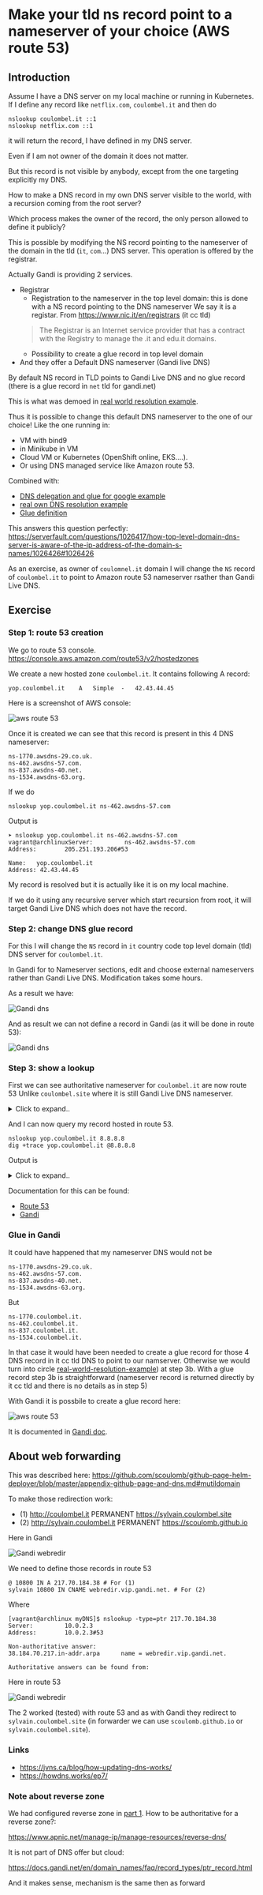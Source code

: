 # Make your tld ns record point to a nameserver of your choice (AWS route 53)


## Introduction

Assume I have a DNS server on my local machine or running in Kubernetes.
If I define any record like `netflix.com`, `coulombel.it` and then do 

````shell script
nslookup coulombel.it ::1
nslookup netflix.com ::1
````

it will return the record, I have defined in my DNS server.

Even if I am not owner of the domain it does not matter.

But this record is not visible by anybody, except from the one targeting explicitly my DNS.

How to make a DNS record in my own DNS server visible to the world, with a recursion coming from the root server?

Which process makes the owner of the record, the only person allowed to define it publicly?

This is possible by modifying the NS record pointing to the nameserver of the domain in the tld (`it`, `com`...) DNS server.
This operation is offered by the registrar.

Actually Gandi is providing 2 services.
- Registrar
    - Registration to the nameserver in the top level domain: this is done with a NS record pointing to the DNS nameserver
    We say it is a registar. From https://www.nic.it/en/registrars (it cc tld)
    > The Registrar is an Internet service provider that has a contract with the Registry to manage the  .it and edu.it domains.
    - Possibility to create a glue record in top level domain
- And they offer a Default DNS nameserver (Gandi live DNS)

By default NS record in TLD points to Gandi Live DNS and no glue record (there is a glue record in `net` tld for gandi.net)

This is what was demoed in [real world resolution example](1-real-own-dns-resolution-example.md).

Thus it is possible to change this default DNS nameserver to the one of our choice!
Like the one running in:
- VM with bind9 
- in Minikube in VM 
- Cloud VM or Kubernetes (OpenShift online, EKS....).
- Or using DNS managed service like Amazon route 53.

Combined with:
- [DNS delegation and glue for google example](../4-bind-delegation/dns-delegation.md#Example-of-google-glue) 
- [real own DNS resolution example](1-real-own-dns-resolution-example.md) 
- [Glue definition](../4-bind-delegation/dns-delegation.md#My-glue-definition) 
<!-- Right. And those glue records are also provided by and via the registrar. => in the scope of question and describe in this file but can define glue everywhere -->

This answers this question perfectly:
https://serverfault.com/questions/1026417/how-top-level-domain-dns-server-is-aware-of-the-ip-address-of-the-domain-s-names/1026426#1026426

<!-- for the mistake I had copied that anyway
for comment addresses (hostnames) -> would say DNS name, or FQDN -->

As an exercise, as owner of `coulomnel.it` domain I will change the `NS` record of `coulombel.it` to point to Amazon route 53 nameserver rsather than Gandi Live DNS.

## Exercise

### Step 1: route 53 creation 

We go to route 53 console.
https://console.aws.amazon.com/route53/v2/hostedzones

We create a new hosted zone `coulombel.it`.
It contains following A record:
````shell script
yop.coulombel.it	A	Simple	-	42.43.44.45
````

Here is a screenshot of AWS console:

![aws route 53](medias/modify-tld-ns-records/capture-aws-route-53-hosted-zone.PNG)

Once it is created we can see that this record is present in this 4 DNS nameserver:

````shell script
ns-1770.awsdns-29.co.uk.
ns-462.awsdns-57.com.
ns-837.awsdns-40.net.
ns-1534.awsdns-63.org.
````

If we do 

````shell script
nslookup yop.coulombel.it ns-462.awsdns-57.com
````


Output is

````shell script
➤ nslookup yop.coulombel.it ns-462.awsdns-57.com                                                                                                                              vagrant@archlinuxServer:         ns-462.awsdns-57.com
Address:        205.251.193.206#53

Name:   yop.coulombel.it
Address: 42.43.44.45
````

My record is resolved but it is actually like it is on my local machine.

If we do it using any recursive server which start recursion from root, it will target Gandi Live DNS which does not have the record.


<!--
Amazon UI is confusing in top left colum we should have a point at end of name (FQDN)
-->

### Step 2: change DNS glue record

For this I will change the `NS` record in `it` country code top level domain (tld) DNS server for `coulombel.it`.

In Gandi for to Nameserver sections, edit and choose external nameservers rather than Gandi Live DNS.
Modification takes some hours.

As a result we have:

![Gandi dns](medias/modify-tld-ns-records/capture-gandi-external-dns.png)

And as result we can not define a record in Gandi (as it will be done in route 53):

![Gandi dns](medias/modify-tld-ns-records/capture-gandi-external-dns-2.PNG)

### Step 3: show a lookup

First we can see authoritative nameserver for `coulombel.it` are now route 53 
Unlike `coulombel.site` where it is still Gandi Live DNS nameserver.

<details>
<summary>Click to expand..</summary>
<p>


````shell script

$ nslookup yop.coulombel.it ns-462.awsdns-57.com^C

scoulombel@NCEL96011 MINGW64 ~/dev/dev_vm (custom)
$ vagrant ssh
Last login: Mon Aug 17 08:27:17 2020 from 10.0.2.2
Welcome to fish, the friendly interactive shell
Type `help` for instructions on how to use fish
[09:17] ~
➤ nslookup yop.coulombel.it ns-462.awsdns-57.com                                                                                                                              vagrant@archlinuxServer:         ns-462.awsdns-57.com
Address:        205.251.193.206#53

Name:   yop.coulombel.it
Address: 42.43.44.45

[09:17] ~
➤ nslookup -type=ns coulombel.site                                                                                                                                            vagrant@archlinuxServer:         10.0.2.3
Address:        10.0.2.3#53

Non-authoritative answer:
coulombel.site  nameserver = ns-219-c.gandi.net.
coulombel.site  nameserver = ns-252-a.gandi.net.
coulombel.site  nameserver = ns-72-b.gandi.net.

Authoritative answers can be found from:

[09:48] ~
➤ nslookup -type=ns coulombel.it                                                                                                                                              vagrant@archlinuxServer:         10.0.2.3
Address:        10.0.2.3#53

Non-authoritative answer:
coulombel.it    nameserver = ns-1534.awsdns-63.org.
coulombel.it    nameserver = ns-1770.awsdns-29.co.uk.
coulombel.it    nameserver = ns-462.awsdns-57.com.
coulombel.it    nameserver = ns-837.awsdns-40.net.

Authoritative answers can be found from:
````
Note:
- This query resolution for `NS` type follows same path as in [real-world-resolution-example](1-real-own-dns-resolution-example.md))
- Changing DNS to route53 only change end of resolution (from step 3) which is similar 
- `nslookup -type=ns . 8.8.8.8` -> `f.root-servers.net.` / `nslookup -type=ns info 192.5.5.241` / `nslookup -type=ns org 192.5.5.241`: info and org are have their nameserver in both domain.

</p>
</details>



<!--
If to resolve `org` we hit an `org`, we need the glue, and if it an `info`, we need to resolve `info`, which needs the glue if info, and if org come back to departure point so need the glue.
Juge correct
--> 

And I can now query my record hosted in route 53.

````shell script
nslookup yop.coulombel.it 8.8.8.8
dig +trace yop.coulombel.it @8.8.8.8
````

Output is

<details>
<summary>Click to expand..</summary>
<p>

````shell script
[10:19] ~
➤ nslookup yop.coulombel.it 8.8.8.8                                                                                                                                           vagrant@archlinuxServer:         8.8.8.8
Address:        8.8.8.8#53

Non-authoritative answer:
Name:   yop.coulombel.it
Address: 42.43.44.45

[10:19] ~
➤ dig +trace yop.coulombel.it @8.8.8.8                                                                                                                                        vagrant@archlinux

; <<>> DiG 9.16.0 <<>> +trace yop.coulombel.it @8.8.8.8
;; global options: +cmd
.                       63127   IN      NS      a.root-servers.net.
.                       63127   IN      NS      b.root-servers.net.
.                       63127   IN      NS      c.root-servers.net.
.                       63127   IN      NS      d.root-servers.net.
.                       63127   IN      NS      e.root-servers.net.
.                       63127   IN      NS      f.root-servers.net.
.                       63127   IN      NS      g.root-servers.net.
.                       63127   IN      NS      h.root-servers.net.
.                       63127   IN      NS      i.root-servers.net.
.                       63127   IN      NS      j.root-servers.net.
.                       63127   IN      NS      k.root-servers.net.
.                       63127   IN      NS      l.root-servers.net.
.                       63127   IN      NS      m.root-servers.net.
.                       63127   IN      RRSIG   NS 8 0 518400 20200830170000 20200817160000 46594 . zyG2jY72otSsai43VvQb8jhX/kvBGfKE/deGJ3/rcU3bHeq/Ihk+2A+g EOlfP8Iqxqm2vD+9Oma09LnE684sKr65m7tHenreZgOGKwb563whaHYQ t/fbJVTEui08thrfTDrVxh6RjiiDezKRXfJ6VFnh/Bv+IgW1hfdaeVe0 yLrBfgjfOzsCHOdkNu55uXLjGdOdVun3QrHuwZTJKFCq2LWEMCMV3mFa 8J3F0ASfbXW1hor9nKkY1xhkuxCof/+a1MqwkUllpsxVuICcZnoUYtb+ UJre3uqoykKw/5O80k5YlS9sy2UF0d5ntZCKsYXq1NF2fKQdGujQ5EVi AzOKdA==
;; Received 525 bytes from 8.8.8.8#53(8.8.8.8) in 93 ms

it.                     172800  IN      NS      m.dns.it.
it.                     172800  IN      NS      nameserver.cnr.it.
it.                     172800  IN      NS      r.dns.it.
it.                     172800  IN      NS      a.dns.it.
it.                     172800  IN      NS      dns.nic.it.
it.                     172800  IN      NS      s.dns.it.
it.                     86400   IN      DS      41901 10 2 47F7F7BA21E48591F6172EED13E35B66B93AD9F2880FC9BADA64F68C E28EBB90
it.                     86400   IN      RRSIG   DS 8 1 86400 20200831050000 20200818040000 46594 . NmYCSPGYHta/M7oa8tU48Zuz931YMe+NF7WkCm/abUH8kBqj8v+0lZ/X lSYr3A/mFTwcPQaU7dE716qiceS5n649U+hMDiaYcRn+BMJp2qJ+t/+Z Nx14LCeWAGAUmzZc61D4jxaK80Fy+BKXyNvNO9CTwjyVvJVJSBZ/MpwJ 3BANuMvQ8lE76qoknxT1iZfHW3/rElSBFabwpdhBulxcY6co+t++T7Ef SGHMyXa8xngpf7bYoiE9eW91G38DIjb92F5lmUyzWEbC29kOtU/IxRak HT4MYFPPMdlYEbp3DxImkx+zUvgBjTSy4IixrpJrZNRykrrVo2s60Omu NRIb2Q==
;; Received 791 bytes from 192.112.36.4#53(g.root-servers.net) in 276 ms

coulombel.it.           10800   IN      NS      ns-837.awsdns-40.net.
coulombel.it.           10800   IN      NS      ns-1534.awsdns-63.org.
coulombel.it.           10800   IN      NS      ns-1770.awsdns-29.co.uk.
coulombel.it.           10800   IN      NS      ns-462.awsdns-57.com.
P47AIBGGO33PT097CC85OSPL750NKETD.it. 3600 IN NSEC3 1 1 10 EE67901FD4CC0D7E P48HSOGT5MCGT8QPQ4PJI7VMLGKF2LV9 NS SOA RRSIG DNSKEY NSEC3PARAM
P47AIBGGO33PT097CC85OSPL750NKETD.it. 3600 IN RRSIG NSEC3 10 2 3600 20200917090328 20200818090328 18395 it. GWuoYEoi6eLTOHcsIX3t1s5e1ra42DZYtaDLFfKYQuaC2LTuTC1oeEHd CyDrdXutJ6DjUaW80SQldjFdj6JHbi7pRBeFPO+YHKkVYoVcWcVkXiK+ sOFx8X/XKjtYnBsKlG/5MC/uTMStYP1m8aw14QBBiH60YMAD9acHGipQ aieFjIQVmQq+N5R9+crD0IrUjojX4MhtAx91T6YwVwhkQZCwIrvQXQQV O9mGa1jQR2IZoWc3wKYvMYwK4UF+ZW9vCx6eIo42YScbD3udrPH8w9Ps RhXiFCu4lWbPawOxW50iS/jNdD46U21mZ0QXQJCl+oiyOeQs60gYYCqh e07VYg==
QTFDL8AKT7ORT6HT7L87T6JGIJIGMQVV.it. 3600 IN NSEC3 1 1 10 EE67901FD4CC0D7E QTICAP1CNVT16H23GRR3H2S6O3902KAR NS DS RRSIG
QTFDL8AKT7ORT6HT7L87T6JGIJIGMQVV.it. 3600 IN RRSIG NSEC3 10 2 3600 20200917090328 20200818090328 18395 it. HlrUZ/+8gQyBGbclkzHNGa9JqkRes/cDWDDEE1Kr5rsqXUzV2FjY0Wai FdzY3IjbByLtP0M/iLK9Kod/MeSwX6Cm5P2kWxDueLz4pinemmYuhE5H 4RXj486OdwnCA4iOnu0wWBeLmoX2teyOrq1rtv+S34Oe5quPEQq6KAPb 65k+upHcQz/cPxrvCrGT5OEEjOR6x8/zhPKgH8wxTNfhvz+DbjwSXovT S1Pfr5pNU1M5di/wt9e5ccqApwTvDND5R8yeFaQd8Jat7e+aYEceIME6 aHRWy3k094xJLiDtVlspZp3uT5J6YdezTRSbVBpJkw8vHuU/5X8+zULB QlJEqA==
;; Received 968 bytes from 193.206.141.46#53(r.dns.it) in 83 ms

yop.coulombel.it.       300     IN      A       42.43.44.45
coulombel.it.           172800  IN      NS      ns-1534.awsdns-63.org.
coulombel.it.           172800  IN      NS      ns-1770.awsdns-29.co.uk.
coulombel.it.           172800  IN      NS      ns-462.awsdns-57.com.
coulombel.it.           172800  IN      NS      ns-837.awsdns-40.net.
;; Received 201 bytes from 205.251.197.254#53(ns-1534.awsdns-63.org) in 93 ms

[10:19] ~
➤                                                                                                                                                                             vagrant@archlinux
````

</p>
</details>

Documentation for this can be found:
- [Route 53](https://docs.aws.amazon.com/fr_fr/Route53/latest/DeveloperGuide/migrate-dns-domain-inactive.html)
- [Gandi](https://docs.gandi.net/fr/noms_domaine/operations_courantes/changer_serveur_de_nom.html)

### Glue in Gandi

It could have happened that my nameserver DNS would not be

````shell script
ns-1770.awsdns-29.co.uk.
ns-462.awsdns-57.com.
ns-837.awsdns-40.net.
ns-1534.awsdns-63.org.
````

But 

````shell script
ns-1770.coulombel.it.
ns-462.coulombel.it.
ns-837.coulombel.it.
ns-1534.coulombel.it.
````

In that case it would have been needed to create a glue record for those 4 DNS record in it cc tld DNS to point to our namserver.
Otherwise we would turn into circle [real-world-resolution-example](1-real-own-dns-resolution-example.md)) at step 3b.
With a glue record step 3b is straightforward (nameserver record is returned directly by it cc tld and there is no details as in step 5)

With Gandi it is possbile to create a glue record here:

![aws route 53](medias/modify-tld-ns-records/capture-gandi-glue.PNG)

It is documented in [Gandi doc](https://docs.gandi.net/en/domain_names/advanced_users/glue_records.html).

## About web forwarding

This was described here: https://github.com/scoulomb/github-page-helm-deployer/blob/master/appendix-github-page-and-dns.md#mutildomain

To make those redirection work:

- (1) http://coulombel.it	PERMANENT https://sylvain.coulombel.site		
- (2) http://sylvain.coulombel.it	PERMANENT https://scoulomb.github.io

Here in Gandi

![Gandi webredir](medias/modify-tld-ns-records/capture-gandi-webfw.PNG)

We need to define those records in route 53

````shell script
@ 10800 IN A 217.70.184.38 # For (1)
sylvain 10800 IN CNAME webredir.vip.gandi.net. # For (2)
````
Where 

````shell script
[vagrant@archlinux myDNS]$ nslookup -type=ptr 217.70.184.38
Server:         10.0.2.3
Address:        10.0.2.3#53

Non-authoritative answer:
38.184.70.217.in-addr.arpa      name = webredir.vip.gandi.net.

Authoritative answers can be found from:
````

Here in route 53

![Gandi webredir](medias/modify-tld-ns-records/capture-route-53-webfw.PNG)

The 2 worked (tested) with route 53 and as with Gandi they redirect to `sylvain.coulombel.site` (in forwarder we can use `scoulomb.github.io` or `sylvain.coulombel.site`).


### Links 

- https://jvns.ca/blog/how-updating-dns-works/
- https://howdns.works/ep7/

<!-- all clear even link with docker bind. yes -->
<!-- I switched to Gandi but no need to compare result as site is equivalent,
and sufficient for our comparison -->


### Note about reverse zone

We had configured reverse zone in [part 1](../../1-basic-bind-lxa/p2-2-configure-reverse-zone.md).
How to be authoritative for a reverse zone?:

https://www.apnic.net/manage-ip/manage-resources/reverse-dns/

It is not part of DNS offer but cloud:

https://docs.gandi.net/en/domain_names/faq/record_types/ptr_record.html

And it makes sense, mechanism is the same then as forward